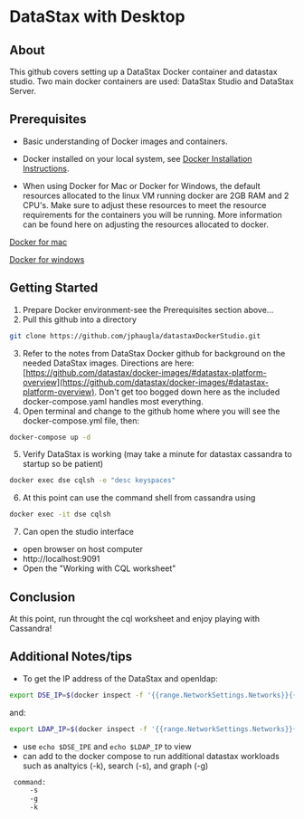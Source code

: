 # DataStax with Desktop

## About

This github covers setting up a DataStax Docker container and datastax studio.  Two main docker containers are used:  DataStax Studio and DataStax Server.  

## Prerequisites

* Basic understanding of Docker images and containers. 

* Docker installed on your local system, see [Docker Installation Instructions](https://docs.docker.com/engine/installation/). 

* When using Docker for Mac or Docker for Windows, the default resources allocated to the linux VM running docker are 2GB RAM and 2 CPU's. Make sure to adjust these resources to meet the resource requirements for the containers you will be running. More information can be found here on adjusting the resources allocated to docker.

[Docker for mac](https://docs.docker.com/docker-for-mac/#advanced)

[Docker for windows](https://docs.docker.com/docker-for-windows/#advanced)


## Getting Started
1. Prepare Docker environment-see the Prerequisites section above...
2. Pull this github into a directory  
```bash
git clone https://github.com/jphaugla/datastaxDockerStudio.git
```
3. Refer to the notes from DataStax Docker github for background on the needed DataStax images.  Directions are here:  [https://github.com/datastax/docker-images/#datastax-platform-overview](https://github.com/datastax/docker-images/#datastax-platform-overview).  Don't get too bogged down here as the included docker-compose.yaml handles most everything.
4. Open terminal and change to the github home where you will see the docker-compose.yml file, then: 
```bash
docker-compose up -d
```
5. Verify DataStax is working (may take a minute for datastax cassandra to startup so be patient)
```bash
docker exec dse cqlsh -e "desc keyspaces"
```
6. At this point can use the command shell from cassandra using
```bash
docker exec -it dse cqlsh
```
7. Can open the studio interface
* open browser on host computer
* http://localhost:9091
* Open the "Working with CQL worksheet"

## Conclusion
At this point, run throught the cql worksheet and enjoy playing with Cassandra!

##  Additional Notes/tips

* To get the IP address of the DataStax and openldap:

```bash
export DSE_IP=$(docker inspect -f '{{range.NetworkSettings.Networks}}{{.IPAddress}}{{end}}' dse)
```
   and:
```bash
export LDAP_IP=$(docker inspect -f '{{range.NetworkSettings.Networks}}{{.IPAddress}}{{end}}' openldap)
```
* use `echo $DSE_IPE` and `echo $LDAP_IP` to view
* can add to the docker compose to run additional datastax workloads such as analtyics (-k), search (-s), and graph (-g)
```bash
 command:
     -s
     -g
     -k
```
